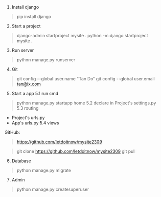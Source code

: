 1. Install django
> pip install django

2. Start a project 
> django-admin startproject mysite .
> python -m django startproject mysite .

3. Run server
> python manage.py runserver 

4. Git
> git config --global user.name "Tan Do"
> git config --global user.email tan@ix.com

5. Start a app
5.1 run cmd
> python manage.py startapp home
5.2 declare in Project's settings.py
5.3 routing
- Project's urls.py
- App's urls.py
5.4 views

GitHub:
> https://github.com/letdoitnow/mysite2309

> git clone https://github.com/letdoitnow/mysite2309
> git pull

6. Database
> python manage.py migrate

7. Admin
> python manage.py createsuperuser
